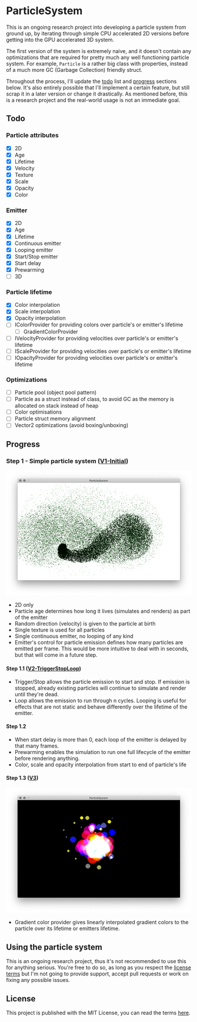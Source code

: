 # ParticleSystem

This is an ongoing research project into developing a particle system from ground up, by iterating through simple CPU accelerated 2D versions before getting into the GPU accelerated 3D system.

The first version of the system is extremely naive, and it doesn't contain any optimizations that are required for pretty much any well functioning particle system. For example, `Particle` is a rather big class with properties, instead of a much more GC (Garbage Collection) friendly struct.

Throughout the process, I'll update the [todo](#todo) list and [progress](#progress) sections below. It's also entirely possible that I'll implement a certain feature, but still scrap it in a later version or change it drastically. As mentioned before, this is a research project and the real-world usage is not an immediate goal.

## Todo

### Particle attributes

* [X] 2D
* [X] Age
* [X] Lifetime
* [X] Velocity
* [X] Texture
* [X] Scale
* [X] Opacity
* [X] Color

### Emitter
* [X] 2D
* [X] Age
* [X] Lifetime
* [X] Continuous emitter
* [X] Looping emitter
* [X] Start/Stop emitter
* [X] Start delay
* [X] Prewarming
* [ ] 3D

### Particle lifetime

* [X] Color interpolation
* [X] Scale interpolation
* [X] Opacity interpolation
* [ ] IColorProvider for providing colors over particle's or emitter's lifetime
  * [ ] GradientColorProvider
* [ ] IVelocityProvider for providing velocities over particle's or emitter's lifetime
* [ ] IScaleProvider for providing velocities over particle's or emitter's lifetime
* [ ] IOpacityProvider for providing velocities over particle's or emitter's lifetime

### Optimizations

* [ ] Particle pool (object pool pattern)
* [ ] Particle as a struct instead of class, to avoid GC as the memory is allocated on stack instead of heap
* [ ] Color optimisations
* [ ] Particle struct memory alignment
* [ ] Vector2 optimizations (avoid boxing/unboxing)

## Progress

### Step 1 - Simple particle system ([V1-Initial](https://github.com/HankiDesign/ParticleSystem/tree/V1-Initial))
![V1 Image](https://github.com/HankiDesign/ParticleSystem/blob/master/v1.png?raw=true)
- 2D only
- Particle age determines how long it lives (simulates and renders) as part of the emitter
- Random direction (velocity) is given to the particle at birth
- Single texture is used for all particles
- Single continuous emitter, no looping of any kind
- Emitter's control for particle emission defines how many particles are emitted per frame. This would be more intuitive to deal with in seconds, but that will come in a future step.

#### Step 1.1 ([V2-TriggerStopLoop](https://github.com/HankiDesign/ParticleSystem/tree/V2-TriggerStopLoop))
- Trigger/Stop allows the particle emission to start and stop. If emission is stopped, already existing particles will continue to simulate and render until they're dead.
- Loop allows the emission to run through n cycles. Looping is useful for effects that are not static and behave differently over the lifetime of the emitter.

#### Step 1.2
- When start delay is more than 0, each loop of the emitter is delayed by that many frames.
- Prewarming enables the simulation to run one full lifecycle of the emitter before rendering anything.
- Color, scale and opacity interpolation from start to end of particle's life

#### Step 1.3 ([V3](https://github.com/HankiDesign/ParticleSystem/tree/V3))
![V3 Image](https://github.com/HankiDesign/ParticleSystem/blob/master/v3.png)
- Gradient color provider gives linearly interpolated gradient colors to the particle over its lifetime or emitters lifetime.

## Using the particle system

This is an ongoing research project, thus it's not recommended to use this for anything serious. You're free to do so, as long as you respect the [license terms](LICENSE.md) but I'm not going to provide support, accept pull requests or work on fixing any possible issues.

## License

This project is published with the MIT License, you can read the terms [here](LICENSE.md).
